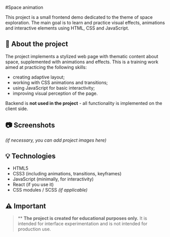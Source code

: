 #Space animation

This project is a small frontend demo dedicated to the theme of space exploration. The main goal is to learn and practice visual effects, animations and interactive elements using HTML, CSS and JavaScript.

## 🚀 About the project

The project implements a stylized web page with thematic content about space, supplemented with animations and effects. This is a training work aimed at practicing the following skills:

- creating adaptive layout;
- working with CSS animations and transitions;
- using JavaScript for basic interactivity;
- improving visual perception of the page.

Backend is **not used in the project** - all functionality is implemented on the client side.

## 📷 Screenshots

*(if necessary, you can add project images here)*

## 💡 Technologies

- HTML5
- CSS3 (including animations, transitions, keyframes)
- JavaScript (minimally, for interactivity)
- React (if you use it)
- CSS modules / SCSS *(if applicable)*

## ⚠️ Important

> ** **The project is created for educational purposes only.** 
> It is intended for interface experimentation and is not intended for production use.
